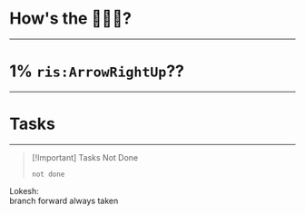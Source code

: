 # How's the 🌄🌅🌇?

---

# 1% `ris:ArrowRightUp`??

---

# Tasks

---

> [!Important] Tasks Not Done
>
>```tasks
>not done

Lokesh:  
branch forward always taken
